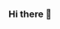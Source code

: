 ### Hi there 👋

<!--
**UWEPPPP/UWEPPPP** is a ✨ _special_ ✨ repository because its `README.md` (this file) appears on your GitHub profile.
![Streak stats](https://github-readme-streak-stats.herokuapp.com/?user=UWEPPPP&show_icons=true&theme=tokyonight)
[![Top Langs](https://github-readme-stats.vercel.app/api/top-langs/?username=UWEPPPP)](https://github.com/anuraghazra/github-readme-stats)
Here are some ideas to get you started:

- 🔭 I’m currently working on ...
- 🌱 I’m currently learning ...
- 👯 I’m looking to collaborate on ...
- 🤔 I’m looking for help with ...
- 💬 Ask me about ...
- 📫 How to reach me: ...
- 😄 Pronouns: ...
- ⚡ Fun fact: ...
-->
